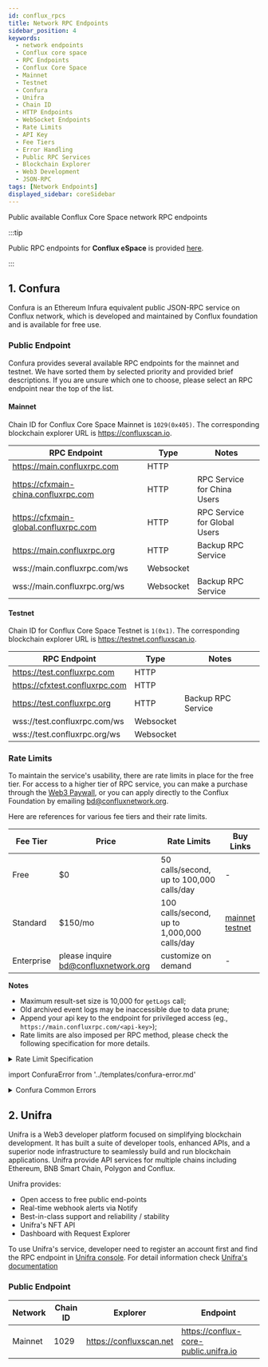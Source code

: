 ```yaml
---
id: conflux_rpcs
title: Network RPC Endpoints
sidebar_position: 4
keywords:
  - network endpoints
  - Conflux core space
  - RPC Endpoints
  - Conflux Core Space
  - Mainnet
  - Testnet
  - Confura
  - Unifra
  - Chain ID
  - HTTP Endpoints
  - WebSocket Endpoints
  - Rate Limits
  - API Key
  - Fee Tiers
  - Error Handling
  - Public RPC Services
  - Blockchain Explorer
  - Web3 Development
  - JSON-RPC
tags: [Network Endpoints]
displayed_sidebar: coreSidebar
---
```


Public available Conflux Core Space network RPC endpoints

:::tip

Public RPC endpoints for **Conflux eSpace** is provided [here](../espace/network-endpoints.md).

:::

## 1. Confura

Confura is an Ethereum Infura equivalent public JSON-RPC service on Conflux network, which is developed and maintained by Conflux foundation and is available for free use.

### Public Endpoint

Confura provides several available RPC endpoints for the mainnet and testnet. We have sorted them by selected priority and provided brief descriptions. If you are unsure which one to choose, please select an RPC endpoint near the top of the list.

#### Mainnet

Chain ID for Conflux Core Space Mainnet is `1029(0x405)`. The corresponding blockchain explorer URL is https://confluxscan.io.

| RPC Endpoint | Type | Notes |
| -------- | -------- | --- |
| https://main.confluxrpc.com | HTTP | |
| https://cfxmain-china.confluxrpc.com | HTTP | RPC Service for China Users |
| https://cfxmain-global.confluxrpc.com | HTTP | RPC Service for Global Users |
| https://main.confluxrpc.org | HTTP | Backup RPC Service |
| wss://main.confluxrpc.com/ws | Websocket | |
| wss://main.confluxrpc.org/ws | Websocket | Backup RPC Service |

#### Testnet

Chain ID for Conflux Core Space Testnet is `1(0x1)`. The corresponding blockchain explorer URL is https://testnet.confluxscan.io.

| RPC Endpoint | Type | Notes |
| -------- | --- | --- |
| https://test.confluxrpc.com | HTTP ||
| https://cfxtest.confluxrpc.com | HTTP ||
| https://test.confluxrpc.org | HTTP | Backup RPC Service |
| wss://test.confluxrpc.com/ws | Websocket ||
| wss://test.confluxrpc.org/ws | Websocket ||

### Rate Limits

To maintain the service's usability, there are rate limits in place for the free tier. For access to a higher tier of RPC service, you can make a purchase through the [Web3 Paywall](../general/build/tools/web3paywall.md), or you can apply directly to the Conflux Foundation by emailing [bd@confluxnetwork.org](mailto:bd@confluxnetwork.org).

Here are references for various fee tiers and their rate limits.

| Fee Tier | Price | Rate Limits | Buy Links |
|--|--|--|--|
| Free | $0 | 50 calls/second, up to  100,000 calls/day | - |
| Standard | $150/mo | 100 calls/second, up to 1,000,000 calls/day | [mainnet](https://confluxhub.io/payment/consumer/app/subscription/0x33A9451ee070d750a077C93f71D2cFcD0180Fa7D) <br/> [testnet](https://test.confluxhub.io/payment/consumer/app/subscription/0x4805C5B2741088B8458ed781083eA8940186E477) |
| Enterprise | please inquire bd@confluxnetwork.org | customize on demand | - |

**Notes** 
- Maximum result-set size is 10,000 for `getLogs` call;
- Old archived event logs may be inaccessible due to data prune;
- Append your api key to the endpoint for privileged access (eg., `https://main.confluxrpc.com/<api-key>`);
- Rate limits are also imposed per RPC method, please check the following specification for more details.

<details>
<summary>Rate Limit Specification</summary>

| RPC Method | Free tier | Standard Tier | Comment |
| -------- | -------- | --------| -------- |
| all | QPS < 50; <br/> daily total < 100k | QPS < 100; <br/> daily total < 1million | overall RPC requests |
| cfx_getLogs | QPS < 5 | QPS < 20 | - |
| cfx_call | QPS < 5 | QPS < 50 | - |
| cfx_getBlockBy* | QPS < 5 | QPS < 20 | includes: <br/> `cfx_getBlockByHash`, <br/>`cfx_getBlockByEpochNumber` |
| cfx_getTransaction* | QPS < 5 | QPS < 20 | includes: <br/> `cfx_getTransactionByHash`, <br/> `cfx_getTransactionReceipt` |
| debug RPC | not supported | QPS < 20 | includes: <br/> `cfx_getEpochReceipts` etc. |
| trace RPC | not supported | QPS < 20 | includes: <br/> `trace_block`, `trace_filter`, `trace_transaction` |
| filter API | not supported | supported | includes: <br/> `cfx_newFilter`, `cfx_getFilterChanges` etc. |

</details>

import ConfuraError from '../templates/confura-error.md'

<details>
<summary>Confura Common Errors</summary>
<ConfuraError basicUnitName="epoch" />
</details>

## 2. Unifra

Unifra is a Web3 developer platform focused on simplifying blockchain development. It has built a suite of developer tools, enhanced APIs, and a superior node infrastructure to seamlessly build and run blockchain applications. Unifra provide API services for multiple chains including Ethereum, BNB Smart Chain, Polygon and Conflux.

Unifra provides:

- Open access to free public end-points
- Real-time webhook alerts via Notify
- Best-in-class support and reliability / stability
- Unifra's NFT API
- Dashboard with Request Explorer

To use Unifra's service, developer need to register an account first and find the RPC endpoint in [Unifra console](https://console.unifra.io/). For detail information check [Unifra's documentation](https://docs.unifra.io/)

### Public Endpoint

| Network | Chain ID | Explorer | Endpoint | 
| -------- | -------- | --------| -------- |
| Mainnet | 1029 | https://confluxscan.net | https://conflux-core-public.unifra.io |
